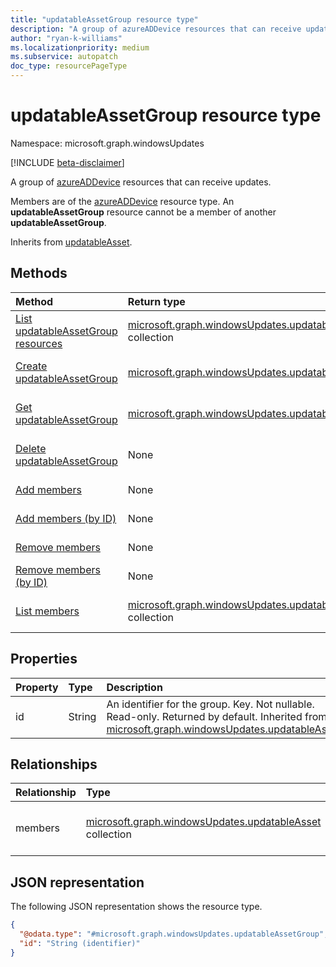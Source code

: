 ```yaml
---
title: "updatableAssetGroup resource type"
description: "A group of azureADDevice resources that can receive updates."
author: "ryan-k-williams"
ms.localizationpriority: medium
ms.subservice: autopatch
doc_type: resourcePageType
---
```


# updatableAssetGroup resource type

Namespace: microsoft.graph.windowsUpdates

[!INCLUDE [beta-disclaimer](../../includes/beta-disclaimer.md)]

A group of [azureADDevice](../resources/windowsupdates-azureaddevice.md) resources that can receive updates.

Members are of the [azureADDevice](../resources/windowsupdates-azureADDevice.md) resource type. An **updatableAssetGroup** resource cannot be a member of another **updatableAssetGroup**.

Inherits from [updatableAsset](../resources/windowsupdates-updatableasset.md).

## Methods
|Method|Return type|Description|
|:---|:---|:---|
|[List updatableAssetGroup resources](../api/adminwindowsupdates-list-updatableassets-updatableassetgroup.md)|[microsoft.graph.windowsUpdates.updatableAssetGroup](../resources/windowsupdates-updatableassetgroup.md) collection|Get a list of the [microsoft.graph.windowsUpdates.updatableAssetGroup](../resources/windowsupdates-updatableassetgroup.md) objects and their properties.|
|[Create updatableAssetGroup](../api/adminwindowsupdates-post-updatableassets-updatableassetgroup.md)|[microsoft.graph.windowsUpdates.updatableAssetGroup](../resources/windowsupdates-updatableassetgroup.md)|Create a new [microsoft.graph.windowsUpdates.updatableAssetGroup](../resources/windowsupdates-updatableassetgroup.md) object.|
|[Get updatableAssetGroup](../api/windowsupdates-updatableassetgroup-get.md)|[microsoft.graph.windowsUpdates.updatableAssetGroup](../resources/windowsupdates-updatableassetgroup.md)|Read the properties and relationships of a [microsoft.graph.windowsUpdates.updatableAssetGroup](../resources/windowsupdates-updatableassetgroup.md) object.|
|[Delete updatableAssetGroup](../api/windowsupdates-updatableassetgroup-delete.md)|None|Delete a [microsoft.graph.windowsUpdates.updatableAssetGroup](../resources/windowsupdates-updatableassetgroup.md) object.|
|[Add members](../api/windowsupdates-updatableassetgroup-addmembers.md)|None|Add members to a [microsoft.graph.windowsUpdates.updatableAssetGroup](../resources/windowsupdates-updatableassetgroup.md).|
|[Add members (by ID)](../api/windowsupdates-updatableassetgroup-addmembers.md)|None|Add members to a [microsoft.graph.windowsUpdates.updatableAssetGroup](../resources/windowsupdates-updatableassetgroup.md).|
|[Remove members](../api/windowsupdates-updatableassetgroup-removemembers.md)|None|Remove members from a [microsoft.graph.windowsUpdates.updatableAssetGroup](../resources/windowsupdates-updatableassetgroup.md).|
|[Remove members (by ID)](../api/windowsupdates-updatableassetgroup-removemembers.md)|None|Remove members from a [microsoft.graph.windowsUpdates.updatableAssetGroup](../resources/windowsupdates-updatableassetgroup.md).|
|[List members](../api/windowsupdates-updatableassetgroup-list-members.md)|[microsoft.graph.windowsUpdates.updatableAsset](../resources/windowsupdates-updatableasset.md) collection|Get the [microsoft.graph.windowsUpdates.updatableAsset](../resources/windowsupdates-updatableasset.md) resources from the members navigation property.|

## Properties
|Property|Type|Description|
|:---|:---|:---|
|id|String|An identifier for the group. Key. Not nullable. Read-only. Returned by default. Inherited from [microsoft.graph.windowsUpdates.updatableAsset](../resources/windowsupdates-updatableasset.md).|

## Relationships
|Relationship|Type|Description|
|:---|:---|:---|
|members|[microsoft.graph.windowsUpdates.updatableAsset](../resources/windowsupdates-updatableasset.md) collection|Members of the group. Read-only.|

## JSON representation
The following JSON representation shows the resource type.
<!-- {
  "blockType": "resource",
  "keyProperty": "id",
  "@odata.type": "microsoft.graph.windowsUpdates.updatableAssetGroup",
  "baseType": "microsoft.graph.windowsUpdates.updatableAsset",
  "openType": false
}
-->
``` json
{
  "@odata.type": "#microsoft.graph.windowsUpdates.updatableAssetGroup",
  "id": "String (identifier)"
}
```

